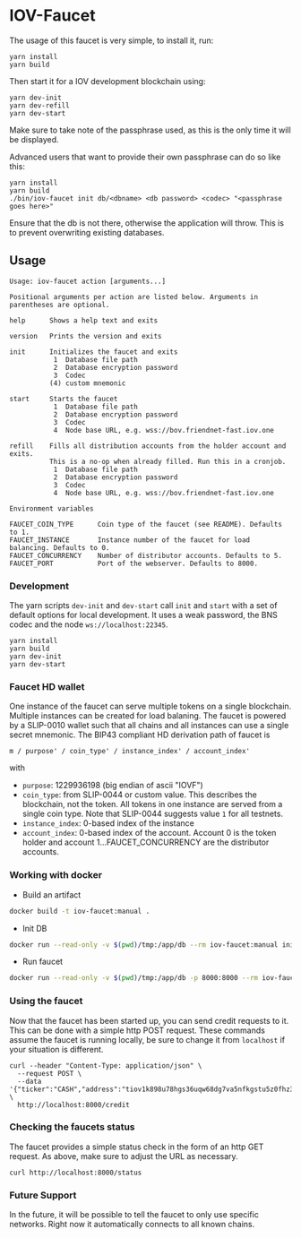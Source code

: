 # IOV-Faucet

The usage of this faucet is very simple, to install it, run:

```
yarn install
yarn build
```

Then start it for a IOV development blockchain using:

```
yarn dev-init
yarn dev-refill
yarn dev-start
```

Make sure to take note of the passphrase used, as this is the only time it will be displayed.

Advanced users that want to provide their own passphrase can do so like this:

```
yarn install
yarn build
./bin/iov-faucet init db/<dbname> <db password> <codec> "<passphrase goes here>"
```

Ensure that the db is not there, otherwise the application will throw. This is to prevent overwriting existing databases.

## Usage

```
Usage: iov-faucet action [arguments...]

Positional arguments per action are listed below. Arguments in parentheses are optional.

help      Shows a help text and exits

version   Prints the version and exits

init      Initializes the faucet and exits
           1  Database file path
           2  Database encryption password
           3  Codec
          (4) custom mnemonic

start     Starts the faucet
           1  Database file path
           2  Database encryption password
           3  Codec
           4  Node base URL, e.g. wss://bov.friendnet-fast.iov.one

refill    Fills all distribution accounts from the holder account and exits.
          This is a no-op when already filled. Run this in a cronjob.
           1  Database file path
           2  Database encryption password
           3  Codec
           4  Node base URL, e.g. wss://bov.friendnet-fast.iov.one

Environment variables

FAUCET_COIN_TYPE      Coin type of the faucet (see README). Defaults to 1.
FAUCET_INSTANCE       Instance number of the faucet for load balancing. Defaults to 0.
FAUCET_CONCURRENCY    Number of distributor accounts. Defaults to 5.
FAUCET_PORT           Port of the webserver. Defaults to 8000.
```

### Development

The yarn scripts `dev-init` and `dev-start` call `init` and `start` with
a set of default options for local development. It uses a weak password,
the BNS codec and the node `ws://localhost:22345`.

```
yarn install
yarn build
yarn dev-init
yarn dev-start
```

### Faucet HD wallet

One instance of the faucet can serve multiple tokens on a single blockchain. Multiple
instances can be created for load balaning. The faucet is powered by a SLIP-0010 wallet
such that all chains and all instances can use a single secret mnemonic.
The BIP43 compliant HD derivation path of faucet is

```
m / purpose' / coin_type' / instance_index' / account_index'
```

with

* `purpose`: 1229936198 (big endian of ascii "IOVF")
* `coin_type`: from SLIP-0044 or custom value. This describes the blockchain, not
  the token. All tokens in one instance are served from a single coin type. Note that
  SLIP-0044 suggests value `1` for all testnets.
* `instance_index`: 0-based index of the instance
* `account_index`: 0-based index of the account. Account 0 is the token holder and
   account 1...FAUCET_CONCURRENCY are the distributor accounts.


### Working with docker 
* Build an artifact
```bash
docker build -t iov-faucet:manual .
```

* Init DB
```bash
docker run --read-only -v $(pwd)/tmp:/app/db --rm iov-faucet:manual init db/test.db password bns "degree tackle suggest window test behind mesh extra cover prepare oak script"
```

* Run faucet
```bash
docker run --read-only -v $(pwd)/tmp:/app/db -p 8000:8000 --rm iov-faucet:manual start db/test.db password bns wss://bov.friendnet-fast.iov.one
```

### Using the faucet

Now that the faucet has been started up, you can send credit requests to it. This can be done with a simple http POST request. These commands assume the faucet is running locally, be sure to change it from `localhost` if your situation is different.

```
curl --header "Content-Type: application/json" \
  --request POST \
  --data '{"ticker":"CASH","address":"tiov1k898u78hgs36uqw68dg7va5nfkgstu5z0fhz3f"}' \
  http://localhost:8000/credit
```

### Checking the faucets status

The faucet provides a simple status check in the form of an http GET request. As above, make sure to adjust the URL as necessary.

```
curl http://localhost:8000/status
```

### Future Support

In the future, it will be possible to tell the faucet to only use specific networks. Right now it automatically connects to all known chains.
